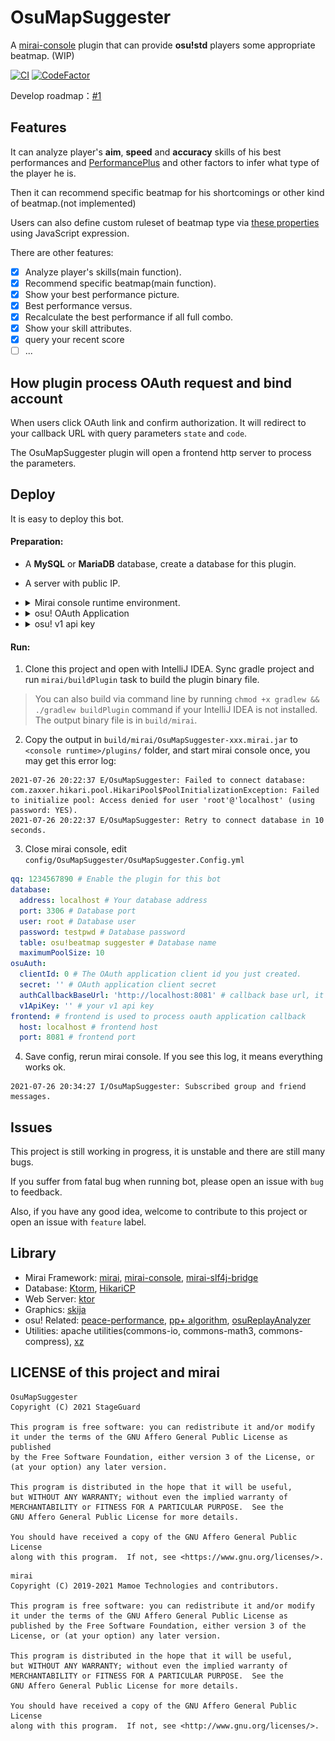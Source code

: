 # OsuMapSuggester

A [mirai-console](https://github.com/mamoe/mirai-console) plugin that can provide **osu!std** players some appropriate beatmap. (WIP)

[![CI](https://github.com/StageGuard/OsuMapSuggester/actions/workflows/build.yml/badge.svg)](https://github.com/StageGuard/OsuMapSuggester/actions/workflows/build.yml) [![CodeFactor](https://www.codefactor.io/repository/github/stageguard/osumapsuggester/badge/main)](https://www.codefactor.io/repository/github/stageguard/osumapsuggester/overview/main)

Develop roadmap：[#1](https://github.com/StageGuard/OsuMapSuggester/issues/1)

## Features

It can analyze player's **aim**, **speed** and **accuracy** skills of his best performances and [PerformancePlus](https://syrin.me/pp+/) and other factors to infer what type of the player he is.

Then it can recommend specific beatmap for his shortcomings or other kind of beatmap.(not implemented)

Users can also define custom ruleset of beatmap type via [these properties](https://github.com/StageGuard/OsuMapSuggester/blob/main/src/main/kotlin/me/stageguard/obms/database/model/BeatmapSkill.dao.kt#L22) using JavaScript expression.

There are other features: 

- [x] Analyze player's skills(main function).
- [x] Recommend specific beatmap(main function).
- [x] Show your best performance picture.
- [x] Best performance versus.
- [x] Recalculate the best performance if all full combo.
- [x] Show your skill attributes.
- [x] query your recent score
- [ ] ...

## How plugin process OAuth request and bind account

When users click OAuth link and confirm authorization. It will redirect to your callback URL with query parameters `state` and `code`. 

The OsuMapSuggester plugin will open a frontend http server to process the parameters.

## Deploy

It is easy to deploy this bot.

#### Preparation: 

- A **MySQL** or **MariaDB** database, create a database for this plugin.

- A server with public IP.

- <details> <summary>Mirai console runtime environment.</summary>
      Learn how to setup mirai console: <a href="https://github.com/mamoe/mirai/blob/dev/docs/UserManual.md">https://github.com/mamoe/mirai/blob/dev/docs/UserManual.md</a>
  </details>

- <details> <summary>osu! OAuth Application</summary>
		1. Go to <a href="https://osu.ppy.sh/home/account/edit">https://osu.ppy.sh/home/account/edit</a><br><br>
      2. Click <b>New OAuth Application</b><br>
      <img src="static/new_oauth_app_button.png" alt="new_oauth_app_button"/><br><br>
      3. Set <b>Application Callback URL</b> to <b>http://&lt;your server ip or domain name&gt;:port/authCallback</b><br>
      <img src="static/new_oauth_app.png" height="200" alt="new_oauth_app"/><br><br>
      4. Copy <b>Client Id</b> and <b>Client Secret</b>.<br>
      <img src="static/oauth.png" height="200" alt="oauth"/>
  </details>
  
- <details> <summary>osu! v1 api key</summary>
      Request a new v1 api key: <a href="https://osu.ppy.sh/p/api/">https://osu.ppy.sh/p/api/</a>
  </details>

#### Run: 

1. Clone this project and open with IntelliJ IDEA. Sync gradle project and run `mirai/buildPlugin` task to build the plugin binary file.

> You can also build via command line by running `chmod +x gradlew && ./gradlew buildPlugin` command if your IntelliJ IDEA is not installed. The output binary file is in `build/mirai`.

2. Copy the output in `build/mirai/OsuMapSuggester-xxx.mirai.jar` to `<console runtime>/plugins/` folder, and start mirai console once, you may get this error log: 

```
2021-07-26 20:22:37 E/OsuMapSuggester: Failed to connect database: com.zaxxer.hikari.pool.HikariPool$PoolInitializationException: Failed to initialize pool: Access denied for user 'root'@'localhost' (using password: YES).
2021-07-26 20:22:37 E/OsuMapSuggester: Retry to connect database in 10 seconds.
```

3. Close mirai console, edit `config/OsuMapSuggester/OsuMapSuggester.Config.yml`

```yaml
qq: 1234567890 # Enable the plugin for this bot
database: 
  address: localhost # Your database address
  port: 3306 # Database port
  user: root # Database user
  password: testpwd # Database password
  table: osu!beatmap suggester # Database name
  maximumPoolSize: 10
osuAuth: 
  clientId: 0 # The OAuth application client id you just created.
  secret: '' # OAuth application client secret
  authCallbackBaseUrl: 'http://localhost:8081' # callback base url, it is for generating OAuth link when users bind qq account, must be same with OAuth application callback base url(no "/authCallback").
  v1ApiKey: '' # your v1 api key
frontend: # frontend is used to process oauth application callback
  host: localhost # frontend host
  port: 8081 # frontend port
```

4. Save config, rerun mirai console. If you see this log, it means everything works ok.

```
2021-07-26 20:34:27 I/OsuMapSuggester: Subscribed group and friend messages.
```

## Issues

This project is still working in progress, it is unstable and there are still many bugs.

If you suffer from fatal bug when running bot, please open an issue with `bug` to feedback.

Also, if you have any good idea, welcome to contribute to this project or open an issue with `feature` label.

## Library

- Mirai Framework: [mirai](https://github.com/mamoe/mirai/), [mirai-console](https://github.com/mamoe/mirai-console), [mirai-slf4j-bridge](https://github.com/project-mirai/mirai-slf4j-bridge)
- Database: [Ktorm](https://github.com/kotlin-orm/ktorm), [HikariCP](https://github.com/brettwooldridge/HikariCP)
- Web Server: [ktor](https://github.com/ktorio/ktor)
- Graphics: [skija](https://github.com/JetBrains/skija)
- osu! Related: [peace-performance](https://github.com/Pure-Peace/peace-performance), [pp+ algorithm](https://github.com/Syriiin/osu), [osuReplayAnalyzer](https://github.com/firedigger/osuReplayAnalyzer)
- Utilities: apache utilities(commons-io, commons-math3, commons-compress), [xz](https://tukaani.org/xz/java.html)

## LICENSE of this project and mirai

```
OsuMapSuggester
Copyright (C) 2021 StageGuard

This program is free software: you can redistribute it and/or modify
it under the terms of the GNU Affero General Public License as published
by the Free Software Foundation, either version 3 of the License, or
(at your option) any later version.

This program is distributed in the hope that it will be useful,
but WITHOUT ANY WARRANTY; without even the implied warranty of
MERCHANTABILITY or FITNESS FOR A PARTICULAR PURPOSE.  See the
GNU Affero General Public License for more details.

You should have received a copy of the GNU Affero General Public License
along with this program.  If not, see <https://www.gnu.org/licenses/>.
```

```
mirai
Copyright (C) 2019-2021 Mamoe Technologies and contributors.

This program is free software: you can redistribute it and/or modify
it under the terms of the GNU Affero General Public License as
published by the Free Software Foundation, either version 3 of the
License, or (at your option) any later version.

This program is distributed in the hope that it will be useful,
but WITHOUT ANY WARRANTY; without even the implied warranty of
MERCHANTABILITY or FITNESS FOR A PARTICULAR PURPOSE.  See the
GNU Affero General Public License for more details.

You should have received a copy of the GNU Affero General Public License
along with this program.  If not, see <http://www.gnu.org/licenses/>.
```
